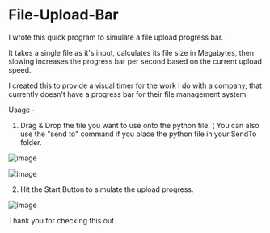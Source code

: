 # File-Upload-Bar

I wrote this quick program to simulate a file upload progress bar. 

It takes a single file as it's input,  calculates its file size in Megabytes, then slowing increases the progress bar per second based on the current upload speed.

I created this to provide a visual timer for the work I do with a company, that currently doesn't have a progress bar for their file management system.

Usage - 

1. Drag & Drop the file you want to use onto the python file. ( You can also use the "send to" command if you place the python file in your SendTo folder.

![image](https://user-images.githubusercontent.com/65022882/153650645-c7f519dd-9c47-4ce0-a920-91a593b13bf0.png)


![image](https://user-images.githubusercontent.com/65022882/153650766-d9516cf2-ff90-4a48-95dc-88f135a5be1e.png)


2. Hit the Start Button to simulate the upload progress.

![image](https://user-images.githubusercontent.com/65022882/153650900-380686db-f50c-455d-bfcc-afb451ca4626.png)



Thank you for checking this out.

